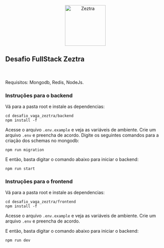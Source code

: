 
  

<p  align="center"  width="100%">

  

<img  width="128px"  src="images/favicon.ico"  alt="Zeztra">

  

</p>

  

  

## Desafio FullStack Zeztra

<br/><br/>
Requisitos: Mongodb, Redis, NodeJs. 

### Instruções para o backend

Vá para a pasta root e instale as dependencias:

```
cd desafio_vaga_zeztra/backend
npm install -f
```

Acesse o arquivo `.env.example` e veja as variáveis de ambiente. Crie um arquivo `.env` e preencha de acordo. 
Digite os seguintes comandos para a criação dos schemas no mongodb:

```
npm run migration
```

E então, basta digitar o comando abaixo para iniciar o backend:

```
npm run start
```

### Instruções para o frontend

Vá para a pasta root e instale as dependencias:

```
cd desafio_vaga_zeztra/frontend
npm install -f
```

Acesse o arquivo `.env.example` e veja as variáveis de ambiente. Crie um arquivo `.env` e preencha de acordo. 

E então, basta digitar o comando abaixo para iniciar o backend:

```
npm run dev
```
